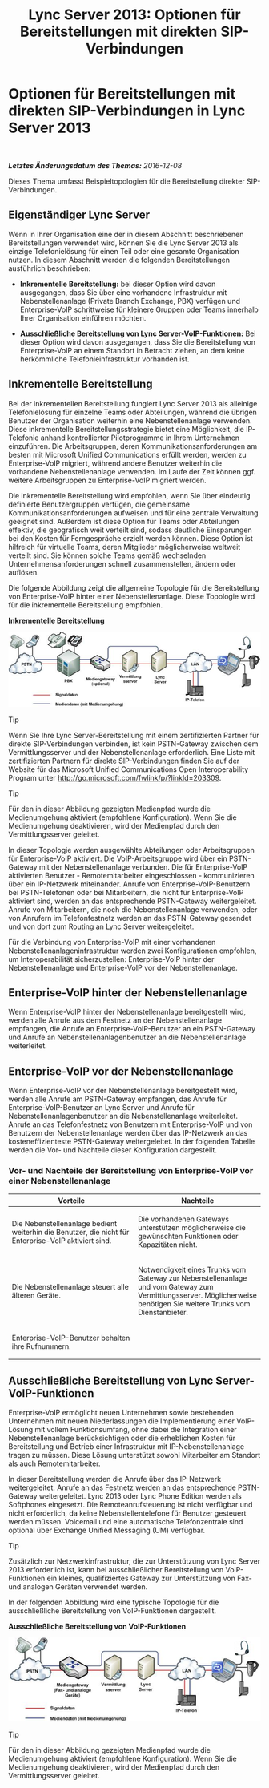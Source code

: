 ﻿---
title: 'Lync Server 2013: Optionen für Bereitstellungen mit direkten SIP-Verbindungen'
TOCTitle: Optionen für Bereitstellungen mit direkten SIP-Verbindungen
ms:assetid: 84691944-03f2-4a89-9f2b-1ab3d7f388cc
ms:mtpsurl: https://technet.microsoft.com/de-de/library/Gg398672(v=OCS.15)
ms:contentKeyID: 49294618
ms.date: 12/10/2016
mtps_version: v=OCS.15
ms.translationtype: HT
---

# Optionen für Bereitstellungen mit direkten SIP-Verbindungen in Lync Server 2013

 

_**Letztes Änderungsdatum des Themas:** 2016-12-08_

Dieses Thema umfasst Beispieltopologien für die Bereitstellung direkter SIP-Verbindungen.

## Eigenständiger Lync Server

Wenn in Ihrer Organisation eine der in diesem Abschnitt beschriebenen Bereitstellungen verwendet wird, können Sie die Lync Server 2013 als einzige Telefonielösung für einen Teil oder eine gesamte Organisation nutzen. In diesem Abschnitt werden die folgenden Bereitstellungen ausführlich beschrieben:

  - **Inkrementelle Bereitstellung:** bei dieser Option wird davon ausgegangen, dass Sie über eine vorhandene Infrastruktur mit Nebenstellenanlage (Private Branch Exchange, PBX) verfügen und Enterprise-VoIP schrittweise für kleinere Gruppen oder Teams innerhalb Ihrer Organisation einführen möchten.

  - **Ausschließliche Bereitstellung von Lync Server-VoIP-Funktionen:** Bei dieser Option wird davon ausgegangen, dass Sie die Bereitstellung von Enterprise-VoIP an einem Standort in Betracht ziehen, an dem keine herkömmliche Telefonieinfrastruktur vorhanden ist.

## Inkrementelle Bereitstellung

Bei der inkrementellen Bereitstellung fungiert Lync Server 2013 als alleinige Telefonielösung für einzelne Teams oder Abteilungen, während die übrigen Benutzer der Organisation weiterhin eine Nebenstellenanlage verwenden. Diese inkrementelle Bereitstellungsstrategie bietet eine Möglichkeit, die IP-Telefonie anhand kontrollierter Pilotprogramme in Ihrem Unternehmen einzuführen. Die Arbeitsgruppen, deren Kommunikationsanforderungen am besten mit Microsoft Unified Communications erfüllt werden, werden zu Enterprise-VoIP migriert, während andere Benutzer weiterhin die vorhandene Nebenstellenanlage verwenden. Im Laufe der Zeit können ggf. weitere Arbeitsgruppen zu Enterprise-VoIP migriert werden.

Die inkrementelle Bereitstellung wird empfohlen, wenn Sie über eindeutig definierte Benutzergruppen verfügen, die gemeinsame Kommunikationsanforderungen aufweisen und für eine zentrale Verwaltung geeignet sind. Außerdem ist diese Option für Teams oder Abteilungen effektiv, die geografisch weit verteilt sind, sodass deutliche Einsparungen bei den Kosten für Ferngespräche erzielt werden können. Diese Option ist hilfreich für virtuelle Teams, deren Mitglieder möglicherweise weltweit verteilt sind. Sie können solche Teams gemäß wechselnden Unternehmensanforderungen schnell zusammenstellen, ändern oder auflösen.

Die folgende Abbildung zeigt die allgemeine Topologie für die Bereitstellung von Enterprise-VoIP hinter einer Nebenstellenanlage. Diese Topologie wird für die inkrementelle Bereitstellung empfohlen.

**Inkrementelle Bereitstellung**

![Abteilungsbezogene Migrationsoption (Diagramm)](images/Gg398672.e951ecf4-7cd2-425a-9106-76977492d682(OCS.15).jpg "Abteilungsbezogene Migrationsoption (Diagramm)")


> [!TIP]
> Wenn Sie Ihre Lync Server-Bereitstellung mit einem zertifizierten Partner für direkte SIP-Verbindungen verbinden, ist kein PSTN-Gateway zwischen dem Vermittlungsserver und der Nebenstellenanlage erforderlich. Eine Liste mit zertifizierten Partnern für direkte SIP-Verbindungen finden Sie auf der Website für das Microsoft Unified Communications Open Interoperability Program unter <A href="http://go.microsoft.com/fwlink/p/?linkid=203309">http://go.microsoft.com/fwlink/p/?linkId=203309</A>.




> [!TIP]
> Für den in dieser Abbildung gezeigten Medienpfad wurde die Medienumgehung aktiviert (empfohlene Konfiguration). Wenn Sie die Medienumgehung deaktivieren, wird der Medienpfad durch den Vermittlungsserver geleitet.



In dieser Topologie werden ausgewählte Abteilungen oder Arbeitsgruppen für Enterprise-VoIP aktiviert. Die VoIP-Arbeitsgruppe wird über ein PSTN-Gateway mit der Nebenstellenanlage verbunden. Die für Enterprise-VoIP aktivierten Benutzer - Remotemitarbeiter eingeschlossen - kommunizieren über ein IP-Netzwerk miteinander. Anrufe von Enterprise-VoIP-Benutzern bei PSTN-Telefonen oder bei Mitarbeitern, die nicht für Enterprise-VoIP aktiviert sind, werden an das entsprechende PSTN-Gateway weitergeleitet. Anrufe von Mitarbeitern, die noch die Nebenstellenanlage verwenden, oder von Anrufern im Telefonfestnetz werden an das PSTN-Gateway gesendet und von dort zum Routing an Lync Server weitergeleitet.

Für die Verbindung von Enterprise-VoIP mit einer vorhandenen Nebenstellenanlageninfrastruktur werden zwei Konfigurationen empfohlen, um Interoperabilität sicherzustellen: Enterprise-VoIP hinter der Nebenstellenanlage und Enterprise-VoIP vor der Nebenstellenanlage.

## Enterprise-VoIP hinter der Nebenstellenanlage

Wenn Enterprise-VoIP hinter der Nebenstellenanlage bereitgestellt wird, werden alle Anrufe aus dem Festnetz an der Nebenstellenanlage empfangen, die Anrufe an Enterprise-VoIP-Benutzer an ein PSTN-Gateway und Anrufe an Nebenstellenanlagenbenutzer an die Nebenstellenanlage weiterleitet.

## Enterprise-VoIP vor der Nebenstellenanlage

Wenn Enterprise-VoIP vor der Nebenstellenanlage bereitgestellt wird, werden alle Anrufe am PSTN-Gateway empfangen, das Anrufe für Enterprise-VoIP-Benutzer an Lync Server und Anrufe für Nebenstellenanlagenbenutzer an die Nebenstellenanlage weiterleitet. Anrufe an das Telefonfestnetz von Benutzern mit Enterprise-VoIP und von Benutzern der Nebenstellenanlage werden über das IP-Netzwerk an das kosteneffizienteste PSTN-Gateway weitergeleitet. In der folgenden Tabelle werden die Vor- und Nachteile dieser Konfiguration dargestellt.

### Vor- und Nachteile der Bereitstellung von Enterprise-VoIP vor einer Nebenstellenanlage

<table>
<colgroup>
<col style="width: 50%" />
<col style="width: 50%" />
</colgroup>
<thead>
<tr class="header">
<th>Vorteile</th>
<th>Nachteile</th>
</tr>
</thead>
<tbody>
<tr class="odd">
<td><p>Die Nebenstellenanlage bedient weiterhin die Benutzer, die nicht für Enterprise-VoIP aktiviert sind.</p></td>
<td><p>Die vorhandenen Gateways unterstützen möglicherweise die gewünschten Funktionen oder Kapazitäten nicht.</p></td>
</tr>
<tr class="even">
<td><p>Die Nebenstellenanlage steuert alle älteren Geräte.</p></td>
<td><p>Notwendigkeit eines Trunks vom Gateway zur Nebenstellenanlage und vom Gateway zum Vermittlungsserver. Möglicherweise benötigen Sie weitere Trunks vom Dienstanbieter.</p></td>
</tr>
<tr class="odd">
<td><p>Enterprise-VoIP-Benutzer behalten ihre Rufnummern.</p></td>
<td><p> </p></td>
</tr>
</tbody>
</table>


## Ausschließliche Bereitstellung von Lync Server-VoIP-Funktionen

Enterprise-VoIP ermöglicht neuen Unternehmen sowie bestehenden Unternehmen mit neuen Niederlassungen die Implementierung einer VoIP-Lösung mit vollem Funktionsumfang, ohne dabei die Integration einer Nebenstellenanlage berücksichtigen oder die erheblichen Kosten für Bereitstellung und Betrieb einer Infrastruktur mit IP-Nebenstellenanlage tragen zu müssen. Diese Lösung unterstützt sowohl Mitarbeiter am Standort als auch Remotemitarbeiter.

In dieser Bereitstellung werden die Anrufe über das IP-Netzwerk weitergeleitet. Anrufe an das Festnetz werden an das entsprechende PSTN-Gateway weitergeleitet. Lync 2013 oder Lync Phone Edition werden als Softphones eingesetzt. Die Remoteanrufsteuerung ist nicht verfügbar und nicht erforderlich, da keine Nebenstellentelefone für Benutzer gesteuert werden müssen. Voicemail und eine automatische Telefonzentrale sind optional über Exchange Unified Messaging (UM) verfügbar.


> [!TIP]
> Zusätzlich zur Netzwerkinfrastruktur, die zur Unterstützung von Lync Server 2013 erforderlich ist, kann bei ausschließlicher Bereitstellung von VoIP-Funktionen ein kleines, qualifiziertes Gateway zur Unterstützung von Fax- und analogen Geräten verwendet werden.



In der folgenden Abbildung wird eine typische Topologie für die ausschließliche Bereitstellung von VoIP-Funktionen dargestellt.

**Ausschließliche Bereitstellung von VoIP-Funktionen**

![Greenfidle-Bereitstellungsoption](images/Gg398672.820dc5fe-0e20-431b-ae4e-fefdf2221d3b(OCS.15).jpg "Greenfidle-Bereitstellungsoption")


> [!TIP]
> Für den in dieser Abbildung gezeigten Medienpfad wurde die Medienumgehung aktiviert (empfohlene Konfiguration). Wenn Sie die Medienumgehung deaktivieren, wird der Medienpfad durch den Vermittlungsserver geleitet.


